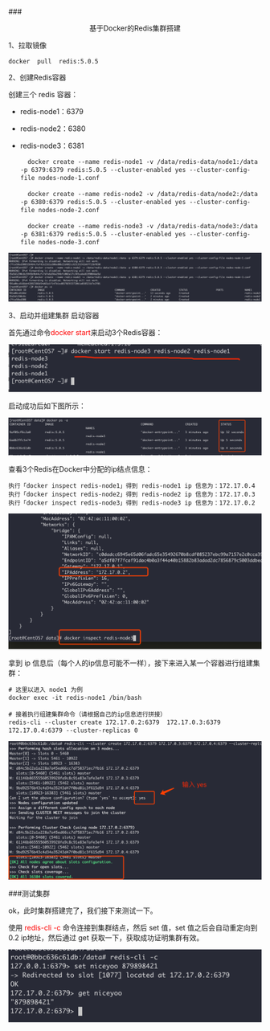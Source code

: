 ###<center>基于Docker的Redis集群搭建</center>

1、拉取镜像

    docker  pull  redis:5.0.5

2、创建Redis容器

创建三个 redis 容器：

* redis-node1：6379
* redis-node2：6380
* redis-node3：6381

        docker create --name redis-node1 -v /data/redis-data/node1:/data -p 6379:6379 redis:5.0.5 --cluster-enabled yes --cluster-config-file nodes-node-1.conf

        docker create --name redis-node2 -v /data/redis-data/node2:/data -p 6380:6379 redis:5.0.5 --cluster-enabled yes --cluster-config-file nodes-node-2.conf

        docker create --name redis-node3 -v /data/redis-data/node3:/data -p 6381:6379 redis:5.0.5 --cluster-enabled yes --cluster-config-file nodes-node-3.conf


![img.png](img.png)



3、启动并组建集群
启动容器

首先通过命令<font color="red">docker start</font>来启动3个Redis容器：


![img_1.png](img_1.png)


启动成功后如下图所示：


![img_2.png](img_2.png)


查看3个Redis在Docker中分配的ip结点信息：

```buildoutcfg
执行「docker inspect redis-node1」得到 redis-node1 ip 信息为：172.17.0.4 执行「docker inspect redis-node2」得到 redis-node2 ip 信息为：172.17.0.3 执行「docker inspect redis-node3」得到 redis-node3 ip 信息为：172.17.0.2
```


![img_3.png](img_3.png)


拿到 ip 信息后（每个人的ip信息可能不一样），接下来进入某一个容器进行组建集群：


```buildoutcfg
# 这里以进入 node1 为例
docker exec -it redis-node1 /bin/bash

# 接着执行组建集群命令（请根据自己的ip信息进行拼接）
redis-cli --cluster create 172.17.0.2:6379  172.17.0.3:6379  172.17.0.4:6379 --cluster-replicas 0

```


![img_4.png](img_4.png)

###测试集群

ok，此时集群搭建完了，我们接下来测试一下。

使用 <font color="red">redis-cli -c</font> 命令连接到集群结点，然后 set 值，set 值之后会自动重定向到 0.2 ip地址，然后通过 get 获取一下，获取成功证明集群有效。


![img_5.png](img_5.png)